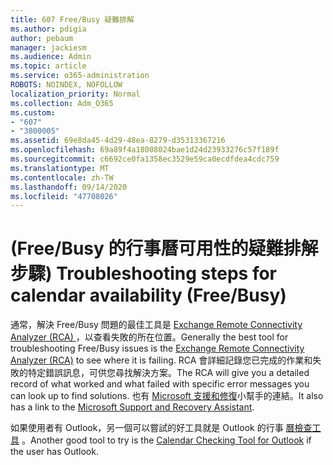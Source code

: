 ```yaml
---
title: 607 Free/Busy 疑難排解
ms.author: pdigia
author: pebaum
manager: jackiesm
ms.audience: Admin
ms.topic: article
ms.service: o365-administration
ROBOTS: NOINDEX, NOFOLLOW
localization_priority: Normal
ms.collection: Adm_O365
ms.custom:
- "607"
- "3800005"
ms.assetid: 69e8da45-4d29-48ea-8279-d35313367216
ms.openlocfilehash: 69a89f4a18008024bae1d24d23933276c57f189f
ms.sourcegitcommit: c6692ce0fa1358ec3529e59ca0ecdfdea4cdc759
ms.translationtype: MT
ms.contentlocale: zh-TW
ms.lasthandoff: 09/14/2020
ms.locfileid: "47708026"
---
```

# <a name="troubleshooting-steps-for-calendar-availability-freebusy"></a><span data-ttu-id="041d9-102"> (Free/Busy 的行事曆可用性的疑難排解步驟) </span><span class="sxs-lookup"><span data-stu-id="041d9-102">Troubleshooting steps for calendar availability (Free/Busy)</span></span>

<span data-ttu-id="041d9-103">通常，解決 Free/Busy 問題的最佳工具是 [Exchange Remote Connectivity Analyzer (RCA) ](https://testconnectivity.microsoft.com/Default.aspx?testId=freeBusy) ，以查看失敗的所在位置。</span><span class="sxs-lookup"><span data-stu-id="041d9-103">Generally the best tool for troubleshooting Free/Busy issues is the [Exchange Remote Connectivity Analyzer (RCA)](https://testconnectivity.microsoft.com/Default.aspx?testId=freeBusy) to see where it is failing.</span></span> <span data-ttu-id="041d9-104">RCA 會詳細記錄您已完成的作業和失敗的特定錯誤訊息，可供您尋找解決方案。</span><span class="sxs-lookup"><span data-stu-id="041d9-104">The RCA will give you a detailed record of what worked and what failed with specific error messages you can look up to find solutions.</span></span> <span data-ttu-id="041d9-105">也有 [Microsoft 支援和修復](https://diagnostics.office.com/)小幫手的連結。</span><span class="sxs-lookup"><span data-stu-id="041d9-105">It also has a link to the [Microsoft Support and Recovery Assistant](https://diagnostics.office.com/).</span></span>

<span data-ttu-id="041d9-106">如果使用者有 Outlook，另一個可以嘗試的好工具就是 Outlook 的行事 [曆檢查工具](https://www.microsoft.com/download/details.aspx?id=28786) 。</span><span class="sxs-lookup"><span data-stu-id="041d9-106">Another good tool to try is the [Calendar Checking Tool for Outlook](https://www.microsoft.com/download/details.aspx?id=28786) if the user has Outlook.</span></span>
